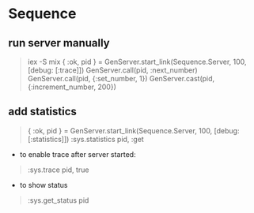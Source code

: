 # Sequence

## run server manually
> iex -S mix 
> { :ok, pid } = GenServer.start_link(Sequence.Server, 100, [debug: [:trace]]) 
> GenServer.call(pid, :next_number)
> GenServer.call(pid, {:set_number, 1})
> GenServer.cast(pid, {:increment_number, 200})


## add statistics 
> { :ok, pid } = GenServer.start_link(Sequence.Server, 100, [debug: [:statistics]]) 
> :sys.statistics pid, :get
- to enable trace after server started:
> :sys.trace pid, true
- to show status
> :sys.get_status pid